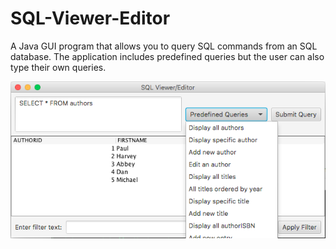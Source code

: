 # SQL-Viewer-Editor
A Java GUI program that allows you to query SQL commands from an SQL database. The application includes predefined queries but the user can also type their own queries.

![alt text](https://raw.githubusercontent.com/enkelprifti98/SQL-Viewer-Editor/master/ScreenShot.png)
